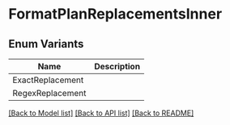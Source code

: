 # FormatPlanReplacementsInner

## Enum Variants

| Name | Description |
|---- | -----|
| ExactReplacement |  |
| RegexReplacement |  |

[[Back to Model list]](../README.md#documentation-for-models) [[Back to API list]](../README.md#documentation-for-api-endpoints) [[Back to README]](../README.md)


